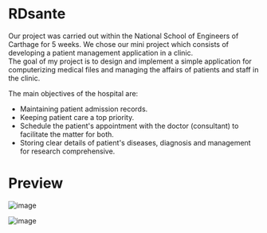 # RDsante

Our project was carried out within the National School of Engineers of Carthage for 5 weeks. We chose our mini project which consists of developing a patient management application in a clinic.                                          
The goal of my project is to design and implement a simple application for computerizing medical files and managing the affairs of patients and staff in the clinic.

The main objectives of the hospital are:
- Maintaining patient admission records.
- Keeping patient care a top priority.
- Schedule the patient's appointment with the doctor (consultant) to facilitate the matter for both.
- Storing clear details of patient's diseases, diagnosis and management for research comprehensive.
# Preview
![image](https://user-images.githubusercontent.com/75532237/168448056-a43680b9-fdd8-489c-a79f-42b3f662ed39.png)

![image](https://user-images.githubusercontent.com/75532237/168448077-16689b78-8066-4f54-8ba8-901edfa6df53.png)

